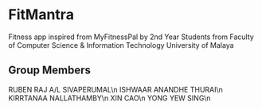 # FitMantra

Fitness app inspired from MyFitnessPal by 2nd Year Students from Faculty of Computer Science & Information Technology University of Malaya

## Group Members

RUBEN RAJ A/L SIVAPERUMAL\n
ISHWAAR ANANDHE THURAI\n
KIRRTANAA NALLATHAMBY\n 
XIN CAO\n
YONG YEW SING\n

